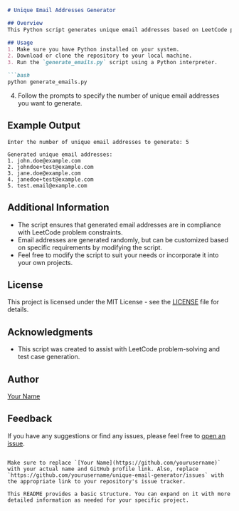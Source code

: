 
```markdown
# Unique Email Addresses Generator

## Overview
This Python script generates unique email addresses based on LeetCode problem requirements. It is designed to help you quickly create test cases or examples for LeetCode problems that involve email addresses.

## Usage
1. Make sure you have Python installed on your system.
2. Download or clone the repository to your local machine.
3. Run the `generate_emails.py` script using a Python interpreter.

```bash
python generate_emails.py
```

4. Follow the prompts to specify the number of unique email addresses you want to generate.

## Example Output
```
Enter the number of unique email addresses to generate: 5

Generated unique email addresses:
1. john.doe@example.com
2. johndoe+test@example.com
3. jane.doe@example.com
4. janedoe+test@example.com
5. test.email@example.com
```

## Additional Information
- The script ensures that generated email addresses are in compliance with LeetCode problem constraints.
- Email addresses are generated randomly, but can be customized based on specific requirements by modifying the script.
- Feel free to modify the script to suit your needs or incorporate it into your own projects.

## License
This project is licensed under the MIT License - see the [LICENSE](LICENSE) file for details.

## Acknowledgments
- This script was created to assist with LeetCode problem-solving and test case generation.

## Author
[Your Name](https://github.com/yourusername)

## Feedback
If you have any suggestions or find any issues, please feel free to [open an issue](https://github.com/yourusername/unique-email-generator/issues).
```

Make sure to replace `[Your Name](https://github.com/yourusername)` with your actual name and GitHub profile link. Also, replace `https://github.com/yourusername/unique-email-generator/issues` with the appropriate link to your repository's issue tracker.

This README provides a basic structure. You can expand on it with more detailed information as needed for your specific project.
